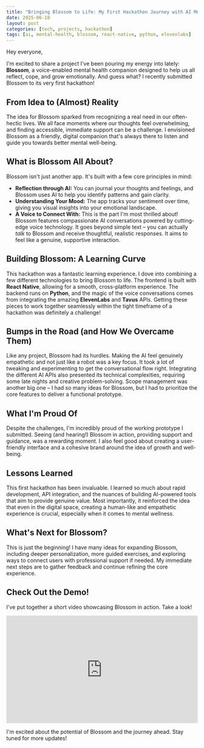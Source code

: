 ```yaml
---
title: "Bringing Blossom to Life: My First Hackathon Journey with AI Mental Wellness"
date: 2025-06-18
layout: post
categories: [tech, projects, hackathon]
tags: [ai, mental-health, blossom, react-native, python, elevenlabs]
---
```


Hey everyone,

I'm excited to share a project I've been pouring my energy into lately: **Blossom**, a voice-enabled mental health companion designed to help us all reflect, cope, and grow emotionally. And guess what? I recently submitted Blossom to its very first hackathon!

## From Idea to (Almost) Reality

The idea for Blossom sparked from recognizing a real need in our often-hectic lives. We all face moments where our thoughts feel overwhelming, and finding accessible, immediate support can be a challenge. I envisioned Blossom as a friendly, digital companion that's always there to listen and guide you towards better mental well-being.

## What is Blossom All About?

Blossom isn't just another app. It's built with a few core principles in mind:

* **Reflection through AI:** You can journal your thoughts and feelings, and Blossom uses AI to help you identify patterns and gain clarity.
* **Understanding Your Mood:** The app tracks your sentiment over time, giving you visual insights into your emotional landscape.
* **A Voice to Connect With:** This is the part I'm most thrilled about! Blossom features compassionate AI conversations powered by cutting-edge voice technology. It goes beyond simple text – you can actually *talk* to Blossom and receive thoughtful, realistic responses. It aims to feel like a genuine, supportive interaction.

## Building Blossom: A Learning Curve

This hackathon was a fantastic learning experience. I dove into combining a few different technologies to bring Blossom to life. The frontend is built with **React Native**, allowing for a smooth, cross-platform experience. The backend runs on **Python**, and the magic of the voice conversations comes from integrating the amazing **ElevenLabs** and **Tavus** APIs. Getting these pieces to work together seamlessly within the tight timeframe of a hackathon was definitely a challenge!

## Bumps in the Road (and How We Overcame Them)

Like any project, Blossom had its hurdles. Making the AI feel genuinely empathetic and not just like a robot was a key focus. It took a lot of tweaking and experimenting to get the conversational flow right. Integrating the different AI APIs also presented its technical complexities, requiring some late nights and creative problem-solving. Scope management was another big one – I had so many ideas for Blossom, but I had to prioritize the core features to deliver a functional prototype.

## What I'm Proud Of

Despite the challenges, I'm incredibly proud of the working prototype I submitted. Seeing (and hearing!) Blossom in action, providing support and guidance, was a rewarding moment. I also feel good about creating a user-friendly interface and a cohesive brand around the idea of growth and well-being.

## Lessons Learned

This first hackathon has been invaluable. I learned so much about rapid development, API integration, and the nuances of building AI-powered tools that aim to provide genuine value. Most importantly, it reinforced the idea that even in the digital space, creating a human-like and empathetic experience is crucial, especially when it comes to mental wellness.

## What's Next for Blossom?

This is just the beginning! I have many ideas for expanding Blossom, including deeper personalization, more guided exercises, and exploring ways to connect users with professional support if needed. My immediate next steps are to gather feedback and continue refining the core experience.

## Check Out the Demo!

I've put together a short video showcasing Blossom in action. Take a look!

<div style="position: relative; padding-bottom: 56.25%; height: 0; overflow: hidden;">
  <iframe style="position: absolute; top: 0; left: 0; width: 100%; height: 100%; border:0;"
    src="https://youtu.be/kiWmkzWve8Y"
    frameborder="0"
    allow="accelerometer; autoplay; clipboard-write; encrypted-media; gyroscope; picture-in-picture"
    allowfullscreen></iframe>
</div>

I'm excited about the potential of Blossom and the journey ahead. Stay tuned for more updates!
